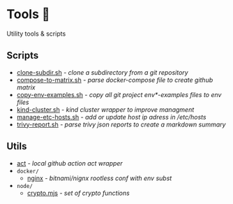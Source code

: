 # Tools :wrench:

Utility tools & scripts

## Scripts

- [clone-subdir.sh](./scripts/clone-subdir.sh) *- clone a subdirectory from a git repository*
- [compose-to-matrix.sh](./scripts/compose-to-matrix.sh) *- parse docker-compose file to create github matrix*
- [copy-env-examples.sh](./scripts/copy-env-examples.sh) *- copy all git project env\*-examples files to env files*
- [kind-cluster.sh](./scripts/kind-cluster.sh) *- kind cluster wrapper to improve managment*
- [manage-etc-hosts.sh](./scripts/manage-etc-hosts.sh) *- add or update host ip adress in /etc/hosts*
- [trivy-report.sh](./scripts/trivy-report.sh) *- parse trivy json reports to create a markdown summary*

## Utils

- [act](https://github.com/nektos/act) *- local github action act wrapper*
- `docker/`
  - [nginx](./docker/nginx/Dockerfile) *- bitnami/nignx rootless conf with env subst*
- `node/`
  - [crypto.mjs](./node/crypto.mjs) *- set of crypto functions*